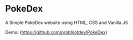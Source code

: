 # PokeDex
A Simple PokeDex website using HTML, CSS and Vanilla JS

Demo: (https://github.com/prabhjotdev/PokeDex)
